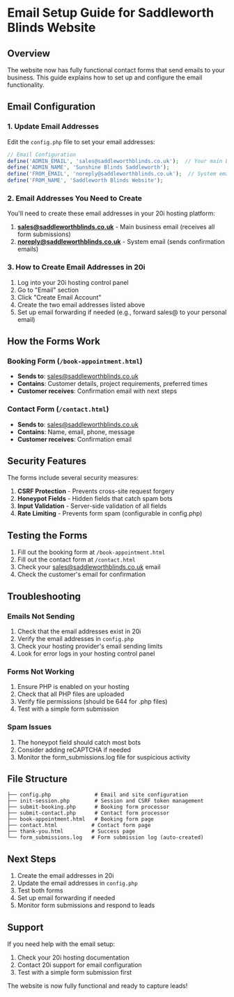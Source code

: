 # Email Setup Guide for Saddleworth Blinds Website

## Overview
The website now has fully functional contact forms that send emails to your business. This guide explains how to set up and configure the email functionality.

## Email Configuration

### 1. Update Email Addresses
Edit the `config.php` file to set your email addresses:

```php
// Email Configuration
define('ADMIN_EMAIL', 'sales@saddleworthblinds.co.uk');  // Your main business email
define('ADMIN_NAME', 'Sunshine Blinds Saddleworth');
define('FROM_EMAIL', 'noreply@saddleworthblinds.co.uk');  // System email (can be same as admin)
define('FROM_NAME', 'Saddleworth Blinds Website');
```

### 2. Email Addresses You Need to Create

You'll need to create these email addresses in your 20i hosting platform:

1. **sales@saddleworthblinds.co.uk** - Main business email (receives all form submissions)
2. **noreply@saddleworthblinds.co.uk** - System email (sends confirmation emails)

### 3. How to Create Email Addresses in 20i

1. Log into your 20i hosting control panel
2. Go to "Email" section
3. Click "Create Email Account"
4. Create the two email addresses listed above
5. Set up email forwarding if needed (e.g., forward sales@ to your personal email)

## How the Forms Work

### Booking Form (`/book-appointment.html`)
- **Sends to**: sales@saddleworthblinds.co.uk
- **Contains**: Customer details, project requirements, preferred times
- **Customer receives**: Confirmation email with next steps

### Contact Form (`/contact.html`)
- **Sends to**: sales@saddleworthblinds.co.uk
- **Contains**: Name, email, phone, message
- **Customer receives**: Confirmation email

## Security Features

The forms include several security measures:

1. **CSRF Protection** - Prevents cross-site request forgery
2. **Honeypot Fields** - Hidden fields that catch spam bots
3. **Input Validation** - Server-side validation of all fields
4. **Rate Limiting** - Prevents form spam (configurable in config.php)

## Testing the Forms

1. Fill out the booking form at `/book-appointment.html`
2. Fill out the contact form at `/contact.html`
3. Check your sales@saddleworthblinds.co.uk email
4. Check the customer's email for confirmation

## Troubleshooting

### Emails Not Sending
1. Check that the email addresses exist in 20i
2. Verify the email addresses in `config.php`
3. Check your hosting provider's email sending limits
4. Look for error logs in your hosting control panel

### Forms Not Working
1. Ensure PHP is enabled on your hosting
2. Check that all PHP files are uploaded
3. Verify file permissions (should be 644 for .php files)
4. Test with a simple form submission

### Spam Issues
1. The honeypot field should catch most bots
2. Consider adding reCAPTCHA if needed
3. Monitor the form_submissions.log file for suspicious activity

## File Structure

```
├── config.php              # Email and site configuration
├── init-session.php        # Session and CSRF token management
├── submit-booking.php      # Booking form processor
├── submit-contact.php      # Contact form processor
├── book-appointment.html   # Booking form page
├── contact.html           # Contact form page
├── thank-you.html         # Success page
└── form_submissions.log   # Form submission log (auto-created)
```

## Next Steps

1. Create the email addresses in 20i
2. Update the email addresses in `config.php`
3. Test both forms
4. Set up email forwarding if needed
5. Monitor form submissions and respond to leads

## Support

If you need help with the email setup:
1. Check your 20i hosting documentation
2. Contact 20i support for email configuration
3. Test with a simple form submission first

The website is now fully functional and ready to capture leads!